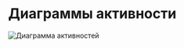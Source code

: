 # Диаграммы активности

![Диаграмма активностей](https://github.com/oooNAKooo/Test_README/blob/main/documentation/Images/Diagrams/Activity.png)


